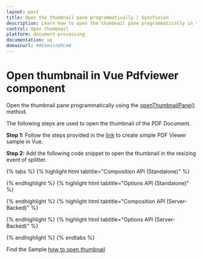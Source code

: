 ```yaml
---
layout: post
title: Open the thumbnail pane programmatically | Syncfusion
description: Learn how to open the thumbnail pane programmatically in the Syncfusion Vue PDF Viewer using openThumbnailPane.
control: Open thumbnail
platform: document-processing
documentation: ug
domainurl: ##DomainURL##
---
```


# Open thumbnail in Vue Pdfviewer component

Open the thumbnail pane programmatically using the [openThumbnailPane()](https://ej2.syncfusion.com/documentation/api/pdfviewer/thumbnailView/#openthumbnailpane) method.

The following steps are used to open the thumbnail of the PDF Document.

**Step 1:** Follow the steps provided in the [link](https://help.syncfusion.com/document-processing/pdf/pdf-viewer/vue/getting-started) to create simple PDF Viewer sample in Vue.

**Step 2:** Add the following code snippet to open the thumbnail in the resizing event of splitter.

{% tabs %}
{% highlight html tabtitle="Composition API (Standalone)" %}

<template>
  <div id="app">
    <button v-on:click="onSplitterResize">Open ThumbnailPanel</button>
    <ejs-pdfviewer id="pdfViewer" ref="pdfviewer" :documentPath="documentPath">
    </ejs-pdfviewer>
  </div>
</template>

<script setup>

import {
  PdfViewerComponent as EjsPdfviewer, Toolbar, Magnification, Navigation,
  LinkAnnotation, BookmarkView, Annotation, ThumbnailView,
  Print, TextSelection, TextSearch, FormFields, FormDesigner
} from '@syncfusion/ej2-vue-pdfviewer';
import { provide, ref } from 'vue';

const pdfviewer = ref(null);
const documentPath = "https://cdn.syncfusion.com/content/pdf/pdf-succinctly.pdf";

provide('PdfViewer', [Toolbar, Magnification, Navigation, LinkAnnotation, BookmarkView, Annotation,
  ThumbnailView, Print, TextSelection, TextSearch, FormFields, FormDesigner])

const onSplitterResize = function () {
  const viewer = pdfviewer.value.ej2Instances;
  viewer.updateViewerContainer();
  viewer.thumbnailViewModule.openThumbnailPane();
  debugger;
}
</script>

{% endhighlight %}
{% highlight html tabtitle="Options API (Standalone)" %}

<template>
  <div id="app">
    <button v-on:click="onSplitterResize">Open ThumbnailPanel</button>
    <ejs-pdfviewer id="pdfViewer" ref="pdfviewer" :documentPath="documentPath">
    </ejs-pdfviewer>
  </div>
</template>

<script>

import {
  PdfViewerComponent, Toolbar, Magnification, Navigation,
  LinkAnnotation, BookmarkView, Annotation, ThumbnailView,
  Print, TextSelection, TextSearch, FormFields, FormDesigner
} from '@syncfusion/ej2-vue-pdfviewer';

export default {
  name: "App",
  components: {
    "ejs-pdfviewer": PdfViewerComponent
  },
  data() {
    return {
      documentPath: "https://cdn.syncfusion.com/content/pdf/pdf-succinctly.pdf",
    };
  },
  provide: {
    PdfViewer: [Toolbar, Magnification, Navigation, LinkAnnotation, BookmarkView, Annotation,
      ThumbnailView, Print, TextSelection, TextSearch, FormFields, FormDesigner]
  },
  methods: {
    onSplitterResize: function () {
      const viewer = this.$refs.pdfviewer.ej2Instances;
      viewer.updateViewerContainer();
      viewer.thumbnailViewModule.openThumbnailPane();
      debugger;
    },
  }
}
</script>

{% endhighlight %}
{% highlight html tabtitle="Composition API (Server-Backed)" %}

<template>
  <div id="app">
    <button v-on:click="onSplitterResize">Open ThumbnailPanel</button>
    <ejs-pdfviewer id="pdfViewer" ref="pdfviewer" :documentPath="documentPath" :serviceUrl="serviceUrl">
    </ejs-pdfviewer>
  </div>
</template>

<script setup>

import {
  PdfViewerComponent as EjsPdfviewer, Toolbar, Magnification, Navigation,
  LinkAnnotation, BookmarkView, Annotation, ThumbnailView,
  Print, TextSelection, TextSearch, FormFields, FormDesigner
} from '@syncfusion/ej2-vue-pdfviewer';
import { provide, ref } from 'vue';

const pdfviewer = ref(null);
const serviceUrl = "https://document.syncfusion.com/web-services/pdf-viewer/api/pdfviewer";
const documentPath = "https://cdn.syncfusion.com/content/pdf/pdf-succinctly.pdf";

provide('PdfViewer', [Toolbar, Magnification, Navigation, LinkAnnotation, BookmarkView, Annotation,
  ThumbnailView, Print, TextSelection, TextSearch, FormFields, FormDesigner])

const onSplitterResize = function () {
  const viewer = pdfviewer.value.ej2Instances;
  viewer.updateViewerContainer();
  viewer.thumbnailViewModule.openThumbnailPane();
  debugger;
}
</script>

{% endhighlight %}
{% highlight html tabtitle="Options API (Server-Backed)" %}

<template>
  <div id="app">
    <button v-on:click="onSplitterResize">Open ThumbnailPanel</button>
    <ejs-pdfviewer id="pdfViewer" ref="pdfviewer" :documentPath="documentPath" :serviceUrl="serviceUrl">
    </ejs-pdfviewer>
  </div>
</template>

<script>

import {
  PdfViewerComponent, Toolbar, Magnification, Navigation,
  LinkAnnotation, BookmarkView, Annotation, ThumbnailView,
  Print, TextSelection, TextSearch, FormFields, FormDesigner
} from '@syncfusion/ej2-vue-pdfviewer';

export default {
  name: "App",
  components: {
    "ejs-pdfviewer": PdfViewerComponent
  },
  data() {
    return {
      serviceUrl: "https://document.syncfusion.com/web-services/pdf-viewer/api/pdfviewer",
      documentPath: "https://cdn.syncfusion.com/content/pdf/pdf-succinctly.pdf"
    };
  },
  provide: {
    PdfViewer: [Toolbar, Magnification, Navigation, LinkAnnotation, BookmarkView, Annotation,
      ThumbnailView, Print, TextSelection, TextSearch, FormFields, FormDesigner]
  },
  methods: {
    onSplitterResize: function () {
      const viewer = this.$refs.pdfviewer.ej2Instances;
      viewer.updateViewerContainer();
      viewer.thumbnailViewModule.openThumbnailPane();
      debugger;
    },
  }
}
</script>

{% endhighlight %}
{% endtabs %}

Find the Sample [how to open thumbnail](https://codesandbox.io/s/vue-examples-forked-1h1hg?file=/App.vue:1724-1944)